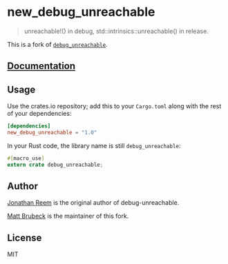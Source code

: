 # new_debug_unreachable

> unreachable!() in debug, std::intrinsics::unreachable() in release.

This is a fork of [`debug_unreachable`](https://crates.io/crates/debug_unreachable).

## [Documentation](https://docs.rs/new_debug_unreachable)

## Usage

Use the crates.io repository; add this to your `Cargo.toml` along
with the rest of your dependencies:

```toml
[dependencies]
new_debug_unreachable = "1.0"
```

In your Rust code, the library name is still `debug_unreachable`:

```rust
#[macro_use]
extern crate debug_unreachable;
```

## Author

[Jonathan Reem](https://medium.com/@jreem) is the original author of debug-unreachable.

[Matt Brubeck](https://limpet.net/mbrubeck/) is the maintainer of this fork.

## License

MIT
